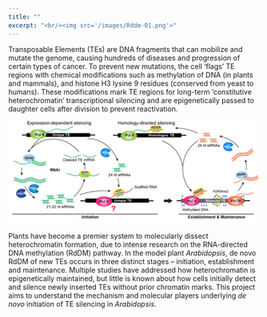 ```yaml
---
title: ""
excerpt: "<br/><img src='/images/Rddm-01.png'>"
---
```

Transposable Elements (TEs) are DNA fragments that can mobilize and mutate the genome, causing hundreds of diseases and progression of certain types of cancer. To prevent new mutations, the cell ‘flags’ TE regions with chemical modifications such as methylation of DNA (in plants and mammals), and histone H3 lysine 9 residues (conserved from yeast to humans). These modifications mark TE regions for long-term ‘constitutive heterochromatin’ transcriptional silencing and are epigenetically passed to daughter cells after division to prevent reactivation.
<div class="row">
    <div class="col-md-12">
        <div class="col-xs-offset-1 col-md-10">
            <img src="/images/Rddm-01.png"/>
        </div>
    </div>
</div>

Plants have become a premier system to molecularly dissect heterochromatin formation, due to intense research on the RNA-directed DNA methylation (RdDM) pathway. In the model plant _Arabidopsis_, de novo RdDM of new TEs occurs in three distinct stages – initiation, establishment and maintenance. Multiple studies have addressed how heterochromatin is epigenetically maintained, but little is known about how cells initially detect and silence newly inserted TEs without prior chromatin marks. This project aims to understand the mechanism and molecular players underlying _de novo_ initiation of TE silencing in _Arabidopsis_. 
